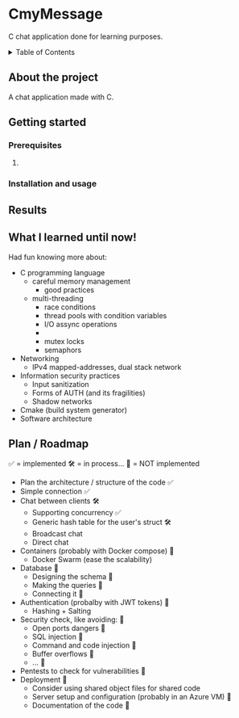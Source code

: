 # CmyMessage
C chat application done for learning purposes. 

<!-- TABLE OF CONTENTS -->
<details>
  <summary>Table of Contents</summary>
  <ol>
    <li>
      <a href="#about-the-project">About The Project</a>
    </li>
    <li>
      <a href="#getting-started">Getting Started</a>
      <ul>
        <li><a href="#prerequisites">Prerequisites</a></li>
        <li><a href="#installation">Installation</a></li>
      </ul>
    </li>
    <li><a href="#usage">Usage</a></li>
    <li><a href="#results">Results</a></li>
    <li><a href="#what-i-learned">What I learned!</a></li>
  </ol>
</details>

<!-- ABOUT THE PROJECT -->
## About the project
A chat application made with C.

<!-- HOW TO START IT -->
## Getting started
### Prerequisites
1. 

### Installation and usage

## Results

## What I learned until now!
Had fun knowing more about:
* C programming language
  * careful memory management
    * good practices
  * multi-threading
    * race conditions
    * thread pools with condition variables
    * I/O assync operations
    * 
    * mutex locks
    * semaphors
* Networking
  * IPv4 mapped-addresses, dual stack network
* Information security practices
  * Input sanitization
  * Forms of AUTH (and its fragilities)
  * Shadow networks
* Cmake (build system generator)
* Software architecture 


## Plan / Roadmap 
✅ = implemented
🛠️ = in process...
🔁 = NOT implemented

- Plan the architecture / structure of the code ✅
- Simple connection ✅
- Chat between clients 🛠️ 
  - Supporting concurrency ✅
  - Generic hash table for the user's struct 🛠️
  - Broadcast chat
  - Direct chat
- Containers (probably with Docker compose) 🔁
  - Docker Swarm (ease the scalability)
- Database 🔁
    - Designing the schema 🔁
    - Making the queries 🔁
    - Connecting it 🔁
- Authentication (probalby with JWT tokens) 🔁
  - Hashing + Salting
- Security check, like avoiding: 🔁
  - Open ports dangers 🔁
  - SQL injection 🔁
  - Command and code injection 🔁
  - Buffer overflows 🔁
  - ... 🔁
- Pentests to check for vulnerabilities 🔁
- Deployment 🔁
    - Consider using shared object files for shared code
    - Server setup and configuration (probably in an Azure VM) 🔁
    - Documentation of the code 🔁

  
  









